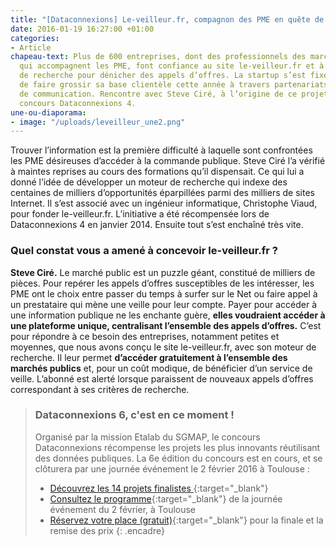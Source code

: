 ```yaml
---
title: "[Dataconnexions] Le-veilleur.fr, compagnon des PME en quête de marchés publics"
date: 2016-01-19 16:27:00 +01:00
categories:
- Article
chapeau-text: Plus de 600 entreprises, dont des professionnels des marchés publics
  qui accompagnent les PME, font confiance au site le-veilleur.fr et à son moteur
  de recherche pour dénicher des appels d’offres. La startup s’est fixée comme objectif
  de faire grossir sa base clientèle cette année à travers partenariats et actions
  de communication. Rencontre avec Steve Ciré, à l’origine de ce projet lauréat du
  concours Dataconnexions 4.
une-ou-diaporama:
- image: "/uploads/leveilleur_une2.png"
---
```


Trouver l’information est la première difficulté à laquelle sont confrontées les PME désireuses d’accéder à la commande publique. Steve Ciré l’a vérifié à maintes reprises au cours des formations qu’il dispensait. Ce qui lui a donné l’idée de développer un moteur de recherche qui indexe des centaines de milliers d’opportunités éparpillées parmi des milliers de sites Internet. Il s’est associé avec un ingénieur informatique, Christophe Viaud, pour fonder le-veilleur.fr. L’initiative a été récompensée lors de Dataconnexions 4 en janvier 2014. Ensuite tout s’est enchaîné très vite.

### Quel constat vous a amené à concevoir le-veilleur.fr ?

**Steve Ciré.** Le marché public est un puzzle géant, constitué de milliers de pièces. Pour repérer les appels d’offres susceptibles de les intéresser, les PME ont le choix entre passer du temps à surfer sur le Net ou faire appel à un prestataire qui mène une veille pour leur compte. Payer pour accéder à une information publique ne les enchante guère, **elles voudraient accéder à une plateforme unique, centralisant l’ensemble des appels d’offres.** C’est pour répondre à ce besoin des entreprises, notamment petites et moyennes, que nous avons conçu le site le-veilleur.fr, avec son moteur de recherche. Il leur permet **d’accéder gratuitement à l’ensemble des marchés publics** et, pour un coût modique, de bénéficier d’un service de veille. L’abonné est alerté lorsque paraissent de nouveaux appels d’offres correspondant à ses critères de recherche.

> ### Dataconnexions 6, c'est en ce moment !
>
>Organisé par la mission Etalab du SGMAP, le concours Dataconnexions récompense les projets les plus innovants réutilisant des données
publiques. La 6e édition du concours est en cours, et se clôturera par une journée événement le 2 février 2016 à Toulouse :
>* [Découvrez les 14 projets finalistes
](https://www.etalab.gouv.fr/decouvrez-les-finalistes-du-concours->dataconnexions-6){:target="_blank"}
>* [Consultez le programme](https://www.etalab.gouv.fr/ceremonie-de-remise-des-prix-dataconnexions-6-reservez-votre-place){:target="_blank"} de la journée événement du 2 février, à Toulouse
>* [Réservez votre place (gratuit)](https://www.eventbrite.fr/e/billets-concours-dataconnexions-6-finale-ceremonie-19573273187){:target="_blank"} pour la finale et la remise des prix
{: .encadre}